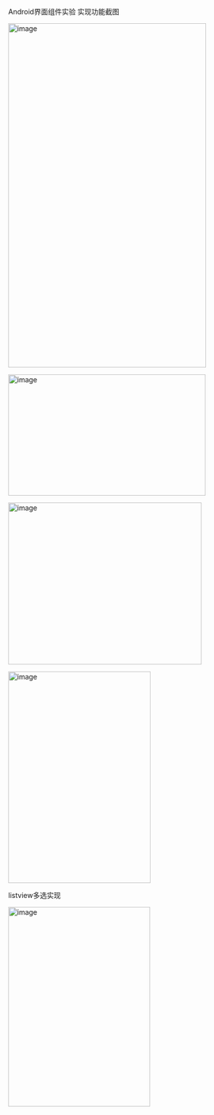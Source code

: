 Android界面组件实验
实现功能截图
<p><img width="399" height="693" alt="image" src="https://github.com/user-attachments/assets/93bcabb5-bd55-4ff8-8833-c5dfc1be5d7d" /></p>
<img width="398" height="244" alt="image" src="https://github.com/user-attachments/assets/fee055b0-36a6-40ca-8a32-2b7405d669ec" />
<p><img width="390" height="326" alt="image" src="https://github.com/user-attachments/assets/3ad5743f-df8a-410e-a04b-c38ea3d2b351" /></p>
<img width="287" height="426" alt="image" src="https://github.com/user-attachments/assets/0f174552-887f-44c9-8994-3c8241a73f78" />

listview多选实现
<p><img width="286" height="402" alt="image" src="https://github.com/user-attachments/assets/8fb409aa-0f70-4330-9755-5a3d64838947" /></p>



